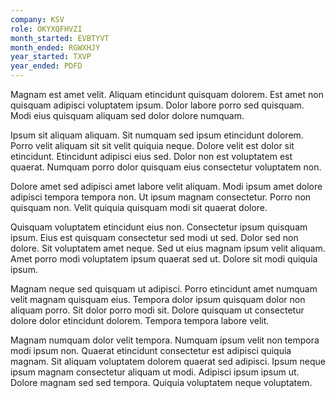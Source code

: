 ```yaml
---
company: KSV
role: OKYXQFHVZI
month_started: EVBTYVT
month_ended: RGWXHJY
year_started: TXVP
year_ended: PDFD
---
```


Magnam est amet velit. Aliquam etincidunt quisquam dolorem. Est amet non quisquam adipisci voluptatem ipsum. Dolor labore porro sed quisquam. Modi eius quisquam aliquam sed dolor dolore numquam.

Ipsum sit aliquam aliquam. Sit numquam sed ipsum etincidunt dolorem. Porro velit aliquam sit sit velit quiquia neque. Dolore velit est dolor sit etincidunt. Etincidunt adipisci eius sed. Dolor non est voluptatem est quaerat. Numquam porro dolor quisquam eius consectetur voluptatem non.

Dolore amet sed adipisci amet labore velit aliquam. Modi ipsum amet dolore adipisci tempora tempora non. Ut ipsum magnam consectetur. Porro non quisquam non. Velit quiquia quisquam modi sit quaerat dolore.

Quisquam voluptatem etincidunt eius non. Consectetur ipsum quisquam ipsum. Eius est quisquam consectetur sed modi ut sed. Dolor sed non dolore. Sit voluptatem amet neque. Sed ut eius magnam ipsum velit aliquam. Amet porro modi voluptatem ipsum quaerat sed ut. Dolore sit modi quiquia ipsum.

Magnam neque sed quisquam ut adipisci. Porro etincidunt amet numquam velit magnam quisquam eius. Tempora dolor ipsum quisquam dolor non aliquam porro. Sit dolor porro modi sit. Dolore quisquam ut consectetur dolore dolor etincidunt dolorem. Tempora tempora labore velit.

Magnam numquam dolor velit tempora. Numquam ipsum velit non tempora modi ipsum non. Quaerat etincidunt consectetur est adipisci quiquia magnam. Sit aliquam voluptatem dolorem quaerat sed adipisci. Ipsum neque ipsum magnam consectetur aliquam ut modi. Adipisci ipsum ipsum ut. Dolore magnam sed sed tempora. Quiquia voluptatem neque voluptatem.
    